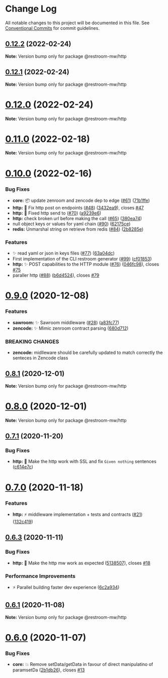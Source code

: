 # Change Log

All notable changes to this project will be documented in this file.
See [Conventional Commits](https://conventionalcommits.org) for commit guidelines.

## [0.12.2](https://github.com/dyne/restroom-mw/compare/v0.12.1...v0.12.2) (2022-02-24)

**Note:** Version bump only for package @restroom-mw/http





## [0.12.1](https://github.com/dyne/restroom-mw/compare/v0.12.0...v0.12.1) (2022-02-24)

**Note:** Version bump only for package @restroom-mw/http





# [0.12.0](https://github.com/dyne/restroom-mw/compare/v0.11.0...v0.12.0) (2022-02-24)

**Note:** Version bump only for package @restroom-mw/http





# [0.11.0](https://github.com/dyne/restroom-mw/compare/v0.10.0...v0.11.0) (2022-02-18)

**Note:** Version bump only for package @restroom-mw/http





# [0.10.0](https://github.com/dyne/restroom-mw/compare/v0.9.2...v0.10.0) (2022-02-16)


### Bug Fixes

* **core:** 📦 update zenroom and zencode dep to edge ([#61](https://github.com/dyne/restroom-mw/issues/61)) ([71b1ffe](https://github.com/dyne/restroom-mw/commit/71b1ffe640dbca546d85968afcc015a271e3f6e8))
* **http:** 🐛  Fix http post on endpoints ([#48](https://github.com/dyne/restroom-mw/issues/48)) ([3432ea9](https://github.com/dyne/restroom-mw/commit/3432ea95d25aec96f308cbde4674091de0b9fdd6)), closes [#47](https://github.com/dyne/restroom-mw/issues/47)
* **http:** 🐞 Fixed http send to ([#70](https://github.com/dyne/restroom-mw/issues/70)) ([a9239e6](https://github.com/dyne/restroom-mw/commit/a9239e64a887c2e41765490e114b200ff7d16f58))
* **http:** check broken url before making the call ([#65](https://github.com/dyne/restroom-mw/issues/65)) ([380ea74](https://github.com/dyne/restroom-mw/commit/380ea741446ee0a76192a95bb2b96f31ef6484fe))
* null object keys or values for yaml chain ([#90](https://github.com/dyne/restroom-mw/issues/90)) ([62175ce](https://github.com/dyne/restroom-mw/commit/62175ceff0dc6bf17cce7908177301ea6746bfc6))
* **redis:** Unmarshal string on retrieve from redis ([#84](https://github.com/dyne/restroom-mw/issues/84)) ([2b8285e](https://github.com/dyne/restroom-mw/commit/2b8285e3885d1a0df4d11909f59dab7ff514f669))


### Features

* ✨ read yaml or json in keys files ([#77](https://github.com/dyne/restroom-mw/issues/77)) ([63a04dc](https://github.com/dyne/restroom-mw/commit/63a04dc9d638fd20f656ad839d091826e26b519a))
* First implementation of the CLI restroom generator ([#99](https://github.com/dyne/restroom-mw/issues/99)) ([cf01853](https://github.com/dyne/restroom-mw/commit/cf01853d0ffdb171aaec34140217d95963fbd936))
* **http:** ✨  POST capabilities to the HTTP module ([#76](https://github.com/dyne/restroom-mw/issues/76)) ([046fc98](https://github.com/dyne/restroom-mw/commit/046fc98f0bf049c85ec59a4727349247d583cdb4)), closes [#75](https://github.com/dyne/restroom-mw/issues/75)
* paraller http ([#88](https://github.com/dyne/restroom-mw/issues/88)) ([b6d4524](https://github.com/dyne/restroom-mw/commit/b6d452486139e588ed3d6347627428168cd513b5)), closes [#79](https://github.com/dyne/restroom-mw/issues/79)





# [0.9.0](https://github.com/dyne/restroom-mw/compare/v0.8.1...v0.9.0) (2020-12-08)


### Features

* **sawroom:** ✨  Sawroom middleware ([#28](https://github.com/dyne/restroom-mw/issues/28)) ([a83fc77](https://github.com/dyne/restroom-mw/commit/a83fc77736a90fea535d763c1f7899e1748d6cea))
* **zencode:** ✨  Mimic zenroom contract parsing ([680d712](https://github.com/dyne/restroom-mw/commit/680d71205cc1486fa05f12f637eceaadf0cb79c6))


### BREAKING CHANGES

* **zencode:** midlleware should be carefully updated to match correctly the senteces in Zencode class





## [0.8.1](https://github.com/dyne/restroom-mw/compare/v0.8.0...v0.8.1) (2020-12-01)

**Note:** Version bump only for package @restroom-mw/http





# [0.8.0](https://github.com/dyne/restroom-mw/compare/v0.7.1...v0.8.0) (2020-12-01)

**Note:** Version bump only for package @restroom-mw/http





## [0.7.1](https://github.com/dyne/restroom-mw/compare/v0.7.0...v0.7.1) (2020-11-20)


### Bug Fixes

* **http:** 🐛 Make the http work with SSL and fix `Given nothing` sentences ([c614e7c](https://github.com/dyne/restroom-mw/commit/c614e7c94920e6230ff9b2f538148d711f5dbfaf))





# [0.7.0](https://github.com/dyne/restroom-mw/compare/v0.6.3...v0.7.0) (2020-11-18)


### Features

* **http:** :zap: middleware implementation + tests and contracts ([#21](https://github.com/dyne/restroom-mw/issues/21)) ([132c419](https://github.com/dyne/restroom-mw/commit/132c41935160e5d3ff7ba8641096796e219bdc9f))





## [0.6.3](https://github.com/dyne/restroom-mw/compare/v0.6.2...v0.6.3) (2020-11-11)


### Bug Fixes

* **http:** 🐛  Make the http mw work as expected ([5138507](https://github.com/dyne/restroom-mw/commit/5138507b1c8c08703ebbb7d6db76b9d45c64a814)), closes [#18](https://github.com/dyne/restroom-mw/issues/18)


### Performance Improvements

* ⚡️  Parallel building faster dev experience ([6c2a934](https://github.com/dyne/restroom-mw/commit/6c2a934aba83fc88c888078f183105d0531243fe))





## [0.6.1](https://github.com/dyne/restroom-mw/compare/v0.6.0...v0.6.1) (2020-11-08)

**Note:** Version bump only for package @restroom-mw/http





# [0.6.0](https://github.com/dyne/restroom-mw/compare/v0.5.0...v0.6.0) (2020-11-07)


### Bug Fixes

* **core:** 💥  Remove setData/getData in favour of direct manipulatino of paramsetDa ([2b1db26](https://github.com/dyne/restroom-mw/commit/2b1db26e3d6619606aea06a401d34688ef32e0ab)), closes [#13](https://github.com/dyne/restroom-mw/issues/13)
